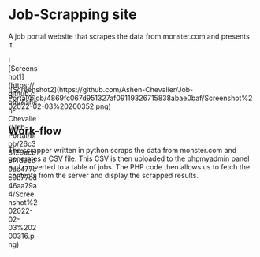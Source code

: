 # Job-Scrapping site
A job portal website that scrapes the data from monster.com and presents it.

<div style="width:60px ; height:60px">
![Screenshot1](https://github.com/Ashen-Chevalier/Job-Portal/blob/26c38129acb5f4d9cd0ac477ce0b77dd46aa79a4/Screenshot%202022-02-03%20200316.png) 
 </div>
![Screenshot2](https://github.com/Ashen-Chevalier/Job-Portal/blob/4869fc067d951327af09119326715838abae0baf/Screenshot%202022-02-03%20200352.png)

## Work-flow
The scrapper written in python scraps the data from monster.com and generates a CSV file. This CSV is then uploaded to the phpmyadmin panel and converted to a table of jobs.
The PHP code then allows us to fetch the contents from the server and display the scrapped results.
